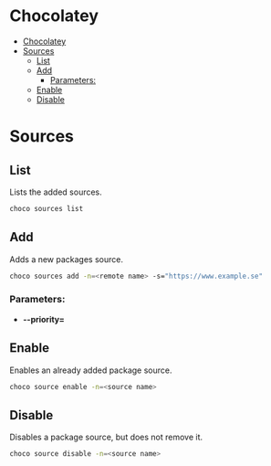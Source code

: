 # Chocolatey
<!--ts-->
   * [Chocolatey](chocolatey.md#chocolatey)
   * [Sources](chocolatey.md#sources)
      * [List](chocolatey.md#list)
      * [Add](chocolatey.md#add)
         * [Parameters:](chocolatey.md#parameters)
      * [Enable](chocolatey.md#enable)
      * [Disable](chocolatey.md#disable)

<!-- Added by: runner, at: Tue Apr 13 08:09:27 UTC 2021 -->

<!--te-->

# Sources

## List

Lists the added sources.

```bash
choco sources list
```

## Add

Adds a new packages source.

```bash
choco sources add -n=<remote name> -s="https://www.example.se"
```

### Parameters:

- **--priority=<int>**

## Enable

Enables an already added package source.

```bash
choco source enable -n=<source name>
```

## Disable

Disables a package source, but does not remove it.

```bash
choco source disable -n=<source name>
```

